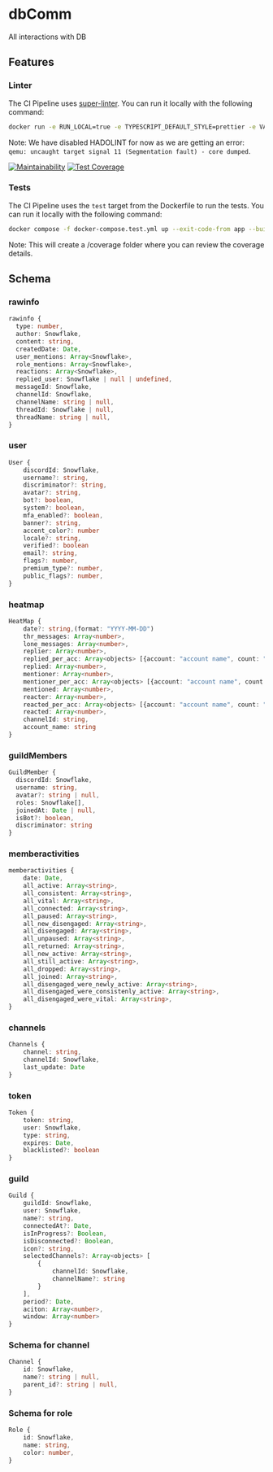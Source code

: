 # dbComm

All interactions with DB

## Features

### Linter

The CI Pipeline uses [super-linter](https://github.com/super-linter/super-linter). You can run it locally with the following command:

```bash
docker run -e RUN_LOCAL=true -e TYPESCRIPT_DEFAULT_STYLE=prettier -e VALIDATE_DOCKERFILE_HADOLINT=false -v $(pwd):/tmp/lint github/super-linter:slim-latest
```

Note: We have disabled HADOLINT for now as we are getting an error: `qemu: uncaught target signal 11 (Segmentation fault) - core dumped`.

[![Maintainability](https://api.codeclimate.com/v1/badges/52d516c2ad7c262adb37/maintainability)](https://codeclimate.com/github/RnDAO/tc-dbComm/maintainability)
[![Test Coverage](https://api.codeclimate.com/v1/badges/52d516c2ad7c262adb37/test_coverage)](https://codeclimate.com/github/RnDAO/tc-dbComm/test_coverage)

### Tests

The CI Pipeline uses the `test` target from the Dockerfile to run the tests. You can run it locally with the following command:

```bash
docker compose -f docker-compose.test.yml up --exit-code-from app --build
```

Note: This will create a /coverage folder where you can review the coverage details.

## Schema

### rawinfo

```ts
rawinfo {
  type: number,
  author: Snowflake,
  content: string,
  createdDate: Date,
  user_mentions: Array<Snowflake>,
  role_mentions: Array<Snowflake>,
  reactions: Array<Snowflake>,
  replied_user: Snowflake | null | undefined,
  messageId: Snowflake,
  channelId: Snowflake,
  channelName: string | null,
  threadId: Snowflake | null,
  threadName: string | null,
}
```

### user

```ts
User {
    discordId: Snowflake,
    username?: string,
    discriminator?: string,
    avatar?: string,
    bot?: boolean,
    system?: boolean,
    mfa_enabled?: boolean,
    banner?: string,
    accent_color?: number
    locale?: string,
    verified?: boolean
    email?: string,
    flags?: number,
    premium_type?: number,
    public_flags?: number,
}
```

### heatmap

```ts
HeatMap {
    date?: string,(format: "YYYY-MM-DD")
    thr_messages: Array<number>,
    lone_messages: Array<number>,
    replier: Array<number>,
    replied_per_acc: Array<objects> [{account: "account name", count: "count of reply"}],
    replied: Array<number>,
    mentioner: Array<number>,
    mentioner_per_acc: Array<objects> [{account: "account name", count: "count of mention"}],
    mentioned: Array<number>,
    reacter: Array<number>,
    reacted_per_acc: Array<objects> [{account: "account name", count: "count of reaction"}],
    reacted: Array<number>,
    channelId: string,
    account_name: string
}
```

### guildMembers

```ts
GuildMember {
  discordId: Snowflake,
  username: string,
  avatar?: string | null,
  roles: Snowflake[],
  joinedAt: Date | null,
  isBot?: boolean,
  discriminator: string
}

```

### memberactivities

```ts
memberactivities {
    date: Date,
    all_active: Array<string>,
    all_consistent: Array<string>,
    all_vital: Array<string>,
    all_connected: Array<string>,
    all_paused: Array<string>,
    all_new_disengaged: Array<string>,
    all_disengaged: Array<string>,
    all_unpaused: Array<string>,
    all_returned: Array<string>,
    all_new_active: Array<string>,
    all_still_active: Array<string>,
    all_dropped: Array<string>,
    all_joined: Array<string>,
    all_disengaged_were_newly_active: Array<string>,
    all_disengaged_were_consistenly_active: Array<string>,
    all_disengaged_were_vital: Array<string>,
}
```

### channels

```ts
Channels {
    channel: string,
    channelId: Snowflake,
    last_update: Date
}
```

### token

```ts
Token {
    token: string,
    user: Snowflake,
    type: string,
    expires: Date,
    blacklisted?: boolean
}
```

### guild

```ts
Guild {
    guildId: Snowflake,
    user: Snowflake,
    name?: string,
    connectedAt?: Date,
    isInProgress?: Boolean,
    isDisconnected?: Boolean,
    icon?: string,
    selectedChannels?: Array<objects> [
        {
            channelId: Snowflake,
            channelName?: string
        }
    ],
    period?: Date,
    aciton: Array<number>,
    window: Array<number>
}
```

### Schema for channel

```ts
Channel {
    id: Snowflake,
    name?: string | null,
    parent_id?: string | null,
}
```


### Schema for role

```ts
Role {
    id: Snowflake,
    name: string,
    color: number,
}
```
